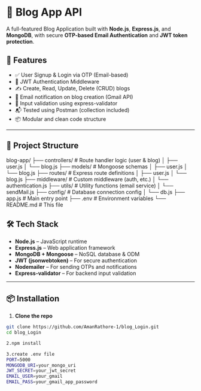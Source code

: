 # 📝 Blog App API

A full-featured Blog Application built with **Node.js**, **Express.js**, and **MongoDB**, with secure **OTP-based Email Authentication** and **JWT token protection**.

## 🚀 Features

- ✅ User Signup & Login via OTP (Email-based)
- 🔐 JWT Authentication Middleware
- ✍️ Create, Read, Update, Delete (CRUD) blogs
- 📧 Email notification on blog creation (Gmail API)
- 🧾 Input validation using express-validator
- 📬 Tested using Postman (collection included)
- 📦 Modular and clean code structure

---

## 📁 Project Structure
blog-app/
├── controllers/ # Route handler logic (user & blog)
│ ├── user.js
│ └── blog.js
├── models/ # Mongoose schemas
│ ├── user.js
│ └── blog.js
├── routes/ # Express route definitions
│ ├── user.js
│ └── blog.js
├── middleware/ # Custom middleware (auth, etc.)
│ └── authentication.js
├── utils/ # Utility functions (email service)
│ └── sendMail.js
├── config/ # Database connection config
│ └── db.js
├── app.js # Main entry point
├── .env # Environment variables
└── README.md # This file

## 🛠️ Tech Stack

- **Node.js** – JavaScript runtime
- **Express.js** – Web application framework
- **MongoDB + Mongoose** – NoSQL database & ODM
- **JWT (jsonwebtoken)** – For secure authentication
- **Nodemailer** – For sending OTPs and notifications
- **Express-validator** – For backend input validation


---

## 📦 Installation

1. **Clone the repo**
```bash
git clone https://github.com/AmanRathore-1/blog_Login.git
cd blog_Login

2.npm install

3.create .env file
PORT=5000
MONGODB_URI=your_mongo_uri
JWT_SECRET=your_jwt_secret
EMAIL_USER=your_gmail
EMAIL_PASS=your_gmail_app_password




